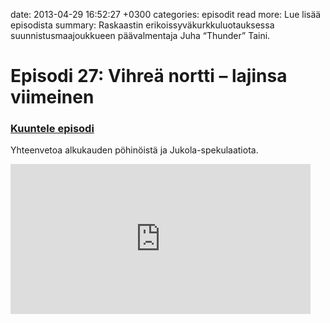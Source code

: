 date: 2013-04-29 16:52:27 +0300
categories: episodit
read more: Lue lis&auml;&auml; episodista
summary: Raskaastin erikoissyv&auml;kurkkuluotauksessa suunnistusmaajoukkueen p&auml;&auml;valmentaja Juha &ldquo;Thunder&rdquo; Taini.

# Episodi 27: Vihreä nortti – lajinsa viimeinen

### [Kuuntele episodi](http://traffic.libsyn.com/raskaasti/raskaasti-27_mixdown-new.mp3)

Yhteenvetoa alkukauden pöhinöistä ja Jukola-spekulaatiota.


<iframe style="border: none" src="http://html5-player.libsyn.com/embed/episode/id/2357299/height/240/width/480/theme/legacy/direction/no/autoplay/no/autonext/no/thumbnail/yes/preload/no/no_addthis/no/" height="240" width="480" scrolling="no"></iframe>